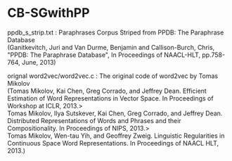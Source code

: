 # CB-SGwithPP
ppdb_s_strip.txt : Paraphrases Corpus Striped from PPDB: The Paraphrase Database  
(Ganitkevitch, Juri and Van Durme, Benjamin and Callison-Burch, Chris, "PPDB: The Paraphrase Database", In Proceedings of NAACL-HLT, pp.758-764, June, 2013)  

orignal word2vec/word2vec.c : The original code of word2vec by Tomas Mikolov  
(Tomas Mikolov, Kai Chen, Greg Corrado, and Jeffrey Dean. Efficient Estimation of Word Representations in Vector Space. In Proceedings of Workshop at ICLR, 2013.>  
Tomas Mikolov, Ilya Sutskever, Kai Chen, Greg Corrado, and Jeffrey Dean. Distributed Representations of Words and Phrases and their Compositionality. In Proceedings of NIPS, 2013.>  
Tomas Mikolov, Wen-tau Yih, and Geoffrey Zweig. Linguistic Regularities in Continuous Space Word Representations. In Proceedings of NAACL HLT, 2013.)  

